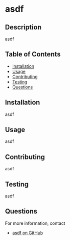 
  
  # asdf
  ## Description  
  asdf
  ## Table of Contents  
   * [Installation](#Installation)  
  * [Usage](#Usage)  
  * [Contributing](#Contributing)  
  * [Testing](#Testing) 
  * [Questions](#Questions)  
  ## Installation  
  asdf
  ## Usage  
  asdf
  ## Contributing  
  asdf
  ## Testing  
  asdf
  ## Questions
  For more information, contact  
  * [asdf on GitHub](https://github.com/asdf)  
  
  
